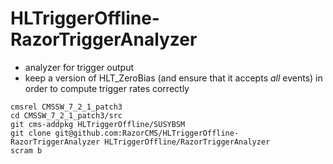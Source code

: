HLTriggerOffline-RazorTriggerAnalyzer
=====================================
   * analyzer for trigger output
   * keep a version of HLT_ZeroBias (and ensure that it accepts *all* events) in order to compute trigger rates correctly

    cmsrel CMSSW_7_2_1_patch3
    cd CMSSW_7_2_1_patch3/src
    git cms-addpkg HLTriggerOffline/SUSYBSM
    git clone git@github.com:RazorCMS/HLTriggerOffline-RazorTriggerAnalyzer HLTriggerOffline/RazorTriggerAnalyzer
    scram b
   
